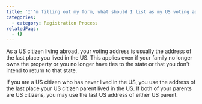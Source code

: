 ```yaml
---
title: 'I''m filling out my form, what should I list as my US voting address?'
categories:
  - category: Registration Process
relatedFaqs:
  - {}
---
```

As a US citizen living abroad, your voting address is usually the address of the last place you lived in the US. This applies even if your family no longer owns the property or you no longer have ties to the state or that you don't intend to return to that state. 

If you are a US citizen who has never lived in the US, you use the address of the last place your US citizen parent lived in the US. If both of your parents are US citizens, you may use the last US address of either US parent.
